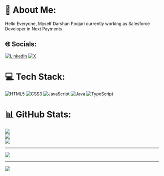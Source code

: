 # 💫 About Me:
Hello Everyone, Myself Darshan Poojari currently working as Salesforce Developer in Next Payments


## 🌐 Socials:
[![LinkedIn](https://img.shields.io/badge/LinkedIn-%230077B5.svg?logo=linkedin&logoColor=white)](https://linkedin.com/in/https://www.linkedin.com/in/darshanpoojari/) [![X](https://img.shields.io/badge/X-black.svg?logo=X&logoColor=white)](https://x.com/https://x.com/poojarixdarshan) 

# 💻 Tech Stack:
![HTML5](https://img.shields.io/badge/html5-%23E34F26.svg?style=for-the-badge&logo=html5&logoColor=white) ![CSS3](https://img.shields.io/badge/css3-%231572B6.svg?style=for-the-badge&logo=css3&logoColor=white) ![JavaScript](https://img.shields.io/badge/javascript-%23323330.svg?style=for-the-badge&logo=javascript&logoColor=%23F7DF1E) ![Java](https://img.shields.io/badge/java-%23ED8B00.svg?style=for-the-badge&logo=openjdk&logoColor=white) ![TypeScript](https://img.shields.io/badge/typescript-%23007ACC.svg?style=for-the-badge&logo=typescript&logoColor=white)
# 📊 GitHub Stats:
![](https://github-readme-stats.vercel.app/api?username=poojarixdarshan&theme=blue-green&hide_border=false&include_all_commits=false&count_private=false)<br/>
![](https://github-readme-streak-stats.herokuapp.com/?user=poojarixdarshan&theme=blue-green&hide_border=false)<br/>
![](https://github-readme-stats.vercel.app/api/top-langs/?username=poojarixdarshan&theme=blue-green&hide_border=false&include_all_commits=false&count_private=false&layout=compact)

---
[![](https://visitcount.itsvg.in/api?id=poojarixdarshan&icon=0&color=0)](https://visitcount.itsvg.in)

<!-- Proudly created with GPRM ( https://gprm.itsvg.in ) -->

---
[![](https://visitcount.itsvg.in/api?id=poojarixdarshan&icon=0&color=0)](https://visitcount.itsvg.in)

<!-- Proudly created with GPRM ( https://gprm.itsvg.in ) -->
